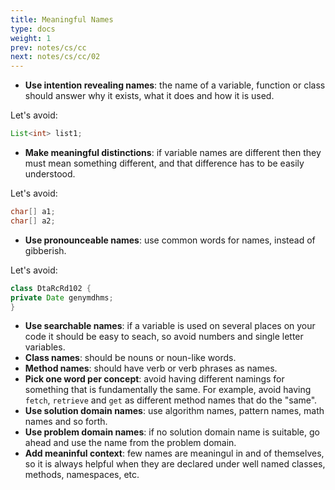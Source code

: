 ```yaml
---
title: Meaningful Names
type: docs
weight: 1
prev: notes/cs/cc
next: notes/cs/cc/02
---
```


- **Use intention revealing names**: the name of a variable, function or class should answer why it exists, what it does and how it is used.

Let's avoid:

```java
List<int> list1;
```

- **Make meaningful distinctions**: if variable names are different then they must mean something different, and that difference has to be easily understood.

Let's avoid:

```java
char[] a1;
char[] a2;
```

- **Use pronounceable names**: use common words for names, instead of gibberish.

Let's avoid:

```java
class DtaRcRd102 {
private Date genymdhms;
}
```

- **Use searchable names**: if a variable is used on several places on your code it should be easy to seach, so avoid numbers and single letter variables.
- **Class names**: should be nouns or noun-like words.
- **Method names**: should have verb or verb phrases as names.
- **Pick one word per concept**: avoid having different namings for something that is fundamentally the same. For example, avoid having `fetch`, `retrieve` and `get` as different method names that do the "same".
- **Use solution domain names**: use algorithm names, pattern names, math names and so forth.
- **Use problem domain names**: if no solution domain name is suitable, go ahead and use the name from the problem domain.
- **Add meaninful context**: few names are meaningul in and of themselves, so it is always helpful when they are declared under well named classes, methods, namespaces, etc.
